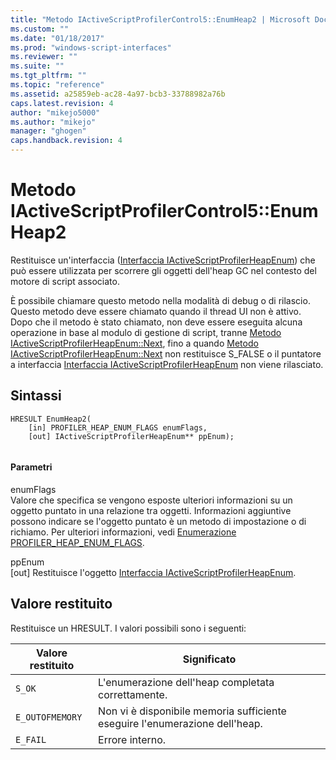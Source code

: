 ```yaml
---
title: "Metodo IActiveScriptProfilerControl5::EnumHeap2 | Microsoft Docs"
ms.custom: ""
ms.date: "01/18/2017"
ms.prod: "windows-script-interfaces"
ms.reviewer: ""
ms.suite: ""
ms.tgt_pltfrm: ""
ms.topic: "reference"
ms.assetid: a25859eb-ac28-4a97-bcb3-33788982a76b
caps.latest.revision: 4
author: "mikejo5000"
ms.author: "mikejo"
manager: "ghogen"
caps.handback.revision: 4
---
```

# Metodo IActiveScriptProfilerControl5::EnumHeap2
Restituisce un'interfaccia \([Interfaccia IActiveScriptProfilerHeapEnum](../../winscript/reference/iactivescriptprofilerheapenum-interface.md)\) che può essere utilizzata per scorrere gli oggetti dell'heap GC nel contesto del motore di script associato.  
  
 È possibile chiamare questo metodo nella modalità di debug o di rilascio.  Questo metodo deve essere chiamato quando il thread UI non è attivo.  Dopo che il metodo è stato chiamato, non deve essere eseguita alcuna operazione in base al modulo di gestione di script, tranne [Metodo IActiveScriptProfilerHeapEnum::Next](../../winscript/reference/iactivescriptprofilerheapenum-next-method.md), fino a quando [Metodo IActiveScriptProfilerHeapEnum::Next](../../winscript/reference/iactivescriptprofilerheapenum-next-method.md) non restituisce S\_FALSE o il puntatore a interfaccia [Interfaccia IActiveScriptProfilerHeapEnum](../../winscript/reference/iactivescriptprofilerheapenum-interface.md) non viene rilasciato.  
  
## Sintassi  
  
```  
HRESULT EnumHeap2(  
    [in] PROFILER_HEAP_ENUM_FLAGS enumFlags,  
    [out] IActiveScriptProfilerHeapEnum** ppEnum);  
  
```  
  
#### Parametri  
 enumFlags  
 Valore che specifica se vengono esposte ulteriori informazioni su un oggetto puntato in una relazione tra oggetti.  Informazioni aggiuntive possono indicare se l'oggetto puntato è un metodo di impostazione o di richiamo.  Per ulteriori informazioni, vedi [Enumerazione PROFILER\_HEAP\_ENUM\_FLAGS](../../winscript/reference/profiler-heap-enum-flags-enumeration.md).  
  
 ppEnum  
 \[out\] Restituisce l'oggetto [Interfaccia IActiveScriptProfilerHeapEnum](../../winscript/reference/iactivescriptprofilerheapenum-interface.md).  
  
## Valore restituito  
 Restituisce un HRESULT.  I valori possibili sono i seguenti:  
  
|Valore restituito|Significato|  
|-----------------------|-----------------|  
|`S_OK`|L'enumerazione dell'heap completata correttamente.|  
|`E_OUTOFMEMORY`|Non vi è disponibile memoria sufficiente eseguire l'enumerazione dell'heap.|  
|`E_FAIL`|Errore interno.|